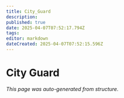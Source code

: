 ```yaml
---
title: City_Guard
description: 
published: true
date: 2025-04-07T07:52:17.794Z
tags: 
editor: markdown
dateCreated: 2025-04-07T07:52:15.596Z
---
```


# City Guard

*This page was auto-generated from structure.*